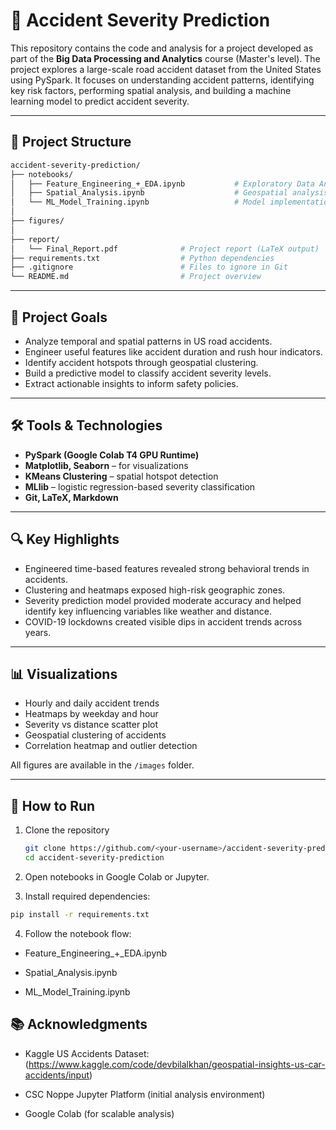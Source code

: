 # 🚗 Accident Severity Prediction

This repository contains the code and analysis for a project developed as part of the **Big Data Processing and Analytics** course (Master's level). The project explores a large-scale road accident dataset from the United States using PySpark. It focuses on understanding accident patterns, identifying key risk factors, performing spatial analysis, and building a machine learning model to predict accident severity.

---

## 📁 Project Structure
```bash
accident-severity-prediction/
├── notebooks/
│   ├── Feature_Engineering_+_EDA.ipynb           # Exploratory Data Analysis
│   ├── Spatial_Analysis.ipynb                    # Geospatial analysis & clustering
│   └── ML_Model_Training.ipynb                   # Model implementation & evaluation
│
├── figures/
│   
├── report/
│   └── Final_Report.pdf              # Project report (LaTeX output)
├── requirements.txt                  # Python dependencies
├── .gitignore                        # Files to ignore in Git
└── README.md                         # Project overview
```

---

## 🧠 Project Goals

- Analyze temporal and spatial patterns in US road accidents.
- Engineer useful features like accident duration and rush hour indicators.
- Identify accident hotspots through geospatial clustering.
- Build a predictive model to classify accident severity levels.
- Extract actionable insights to inform safety policies.

---

## 🛠️ Tools & Technologies

- **PySpark (Google Colab T4 GPU Runtime)**
- **Matplotlib, Seaborn** – for visualizations
- **KMeans Clustering** – spatial hotspot detection
- **MLlib** – logistic regression-based severity classification
- **Git, LaTeX, Markdown**

---

## 🔍 Key Highlights

- Engineered time-based features revealed strong behavioral trends in accidents.
- Clustering and heatmaps exposed high-risk geographic zones.
- Severity prediction model provided moderate accuracy and helped identify key influencing variables like weather and distance.
- COVID-19 lockdowns created visible dips in accident trends across years.

---

## 📊 Visualizations

- Hourly and daily accident trends  
- Heatmaps by weekday and hour  
- Severity vs distance scatter plot  
- Geospatial clustering of accidents  
- Correlation heatmap and outlier detection

All figures are available in the `/images` folder.

---


## 📌 How to Run

1. Clone the repository  
   ```bash
   git clone https://github.com/<your-username>/accident-severity-prediction.git
   cd accident-severity-prediction
   ```

2. Open notebooks in Google Colab or Jupyter.

3. Install required dependencies:
```bash
pip install -r requirements.txt
```

4. Follow the notebook flow:

- Feature_Engineering_+_EDA.ipynb

- Spatial_Analysis.ipynb

- ML_Model_Training.ipynb

## 📚 Acknowledgments

- Kaggle US Accidents Dataset: (https://www.kaggle.com/code/devbilalkhan/geospatial-insights-us-car-accidents/input)

- CSC Noppe Jupyter Platform (initial analysis environment)

- Google Colab (for scalable analysis)
